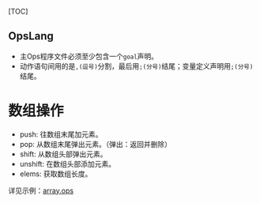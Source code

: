 
[TOC]

OpsLang
---

* 主Ops程序文件必须至少包含一个`goal`声明。
* 动作语句间用的是`,(逗号)`分割，最后用`;(分号)`结尾；变量定义声明用`;(分号)`结尾。


# 数组操作
* push: 往数组末尾加元素。
* pop: 从数组末尾弹出元素。（弹出：返回并删除）
* shift: 从数组头部弹出元素。
* unshift: 在数组头部添加元素。
* elems: 获取数组长度。

详见示例：[array.ops](./examples/3.variable-array.ops)

